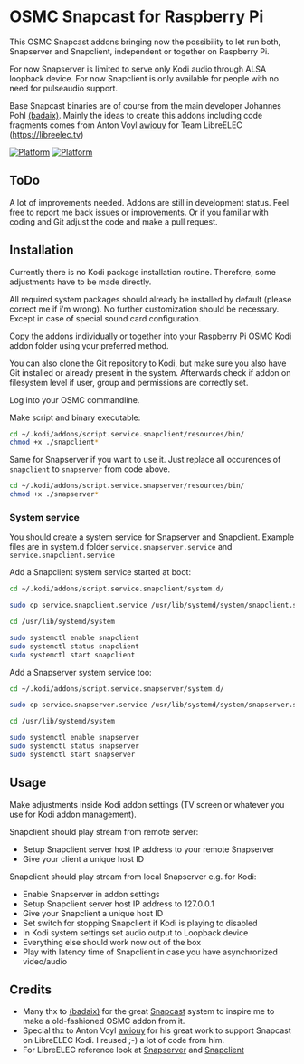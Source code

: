 # OSMC Snapcast for Raspberry Pi

This OSMC Snapcast addons bringing now the possibility to let run both, Snapserver and Snapclient, independent or together on Raspberry Pi.

For now Snapserver is limited to serve only Kodi audio through ALSA loopback device.
For now Snapclient is only available for people with no need for pulseaudio support.

Base Snapcast binaries are of course from the main developer Johannes Pohl [(badaix)](https://github.com/badaix).
Mainly the ideas to create this addons including code fragments comes from Anton Voyl [awiouy](https://github.com/awiouy) for Team LibreELEC (https://libreelec.tv)

[![Platform](https://img.shields.io/badge/platform-OSMC-informational)](https://osmc.tv/) [![Platform](https://img.shields.io/badge/platform-Kodi-informational)](https://kodi.tv/)

## ToDo

A lot of improvements needed. Addons are still in development status. Feel free to report me back issues or improvements. Or if you familiar with coding and Git adjust the code and make a pull request.

## Installation

Currently there is no Kodi package installation routine. Therefore, some adjustments have to be made directly.

All required system packages should already be installed by default (please correct me if i'm wrong).
No further customization should be necessary. Except in case of special sound card configuration.

Copy the addons individually or together into your Raspberry Pi OSMC Kodi addon folder using your preferred method.

You can also clone the Git repository to Kodi, but make sure you also have Git installed or already present in the system.
Afterwards check if addon on filesystem level if user, group and permissions are correctly set.

Log into your OSMC commandline.

Make script and binary executable:
````sh
cd ~/.kodi/addons/script.service.snapclient/resources/bin/
chmod +x ./snapclient*
````
Same for Snapserver if you want to use it. Just replace all occurences of `snapclient` to `snapserver` from code above.
````sh
cd ~/.kodi/addons/script.service.snapserver/resources/bin/
chmod +x ./snapserver*
````

### System service

You should create a system service for Snapserver and Snapclient.
Example files are in system.d folder `service.snapserver.service` and `service.snapclient.service`

Add a Snapclient system service started at boot:

````sh
cd ~/.kodi/addons/script.service.snapclient/system.d/

sudo cp service.snapclient.service /usr/lib/systemd/system/snapclient.service

cd /usr/lib/systemd/system

sudo systemctl enable snapclient
sudo systemctl status snapclient
sudo systemctl start snapclient
````

Add a Snapserver system service too:

````sh
cd ~/.kodi/addons/script.service.snapserver/system.d/

sudo cp service.snapserver.service /usr/lib/systemd/system/snapserver.service

cd /usr/lib/systemd/system

sudo systemctl enable snapserver
sudo systemctl status snapserver
sudo systemctl start snapserver
````

## Usage

Make adjustments inside Kodi addon settings (TV screen or whatever you use for Kodi addon management).

Snapclient should play stream from remote server:
- Setup Snapclient server host IP address to your remote Snapserver
- Give your client a unique host ID


Snapclient should play stream from local Snapserver e.g. for Kodi:
- Enable Snapserver in addon settings
- Setup Snapclient server host IP address to 127.0.0.1
- Give your Snapclient a unique host ID
- Set switch for stopping Snapclient if Kodi is playing to disabled
- In Kodi system settings set audio output to Loopback device
- Everything else should work now out of the box
- Play with latency time of Snapclient in case you have asynchronized video/audio

## Credits
- Many thx to [(badaix)](https://github.com/badaix) for the great [Snapcast](https://github.com/badaix/snapcast) system to inspire me to make a old-fashioned OSMC addon from it.
- Special thx to Anton Voyl [awiouy](https://github.com/awiouy) for his great work to support Snapcast on LibreELEC Kodi. I reused ;-) a lot of code from him.
- For LibreELEC reference look at [Snapserver](https://github.com/LibreELEC/LibreELEC.tv/tree/master/packages/addons/service/snapserver) and [Snapclient](https://github.com/LibreELEC/LibreELEC.tv/tree/master/packages/addons/service/snapclient)
